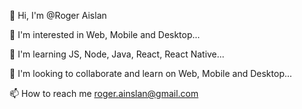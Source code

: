 👋 Hi, I'm @Roger Aislan

👀 I'm interested in Web, Mobile and Desktop...

🌱 I'm learning JS, Node, Java, React, React Native...

💞️ I'm looking to collaborate and learn on Web, Mobile and Desktop...

📫 How to reach me roger.ainslan@gmail.com

<!---
RogerAislan123/RogerAislan123 is a ✨ special ✨ repository because its `README.md` (this file) appears on your GitHub profile.
You can click the Preview link to take a look at your changes.
--->
